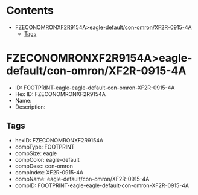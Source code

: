



Contents
========

* [FZECONOMRONXF2R9154A>eagle-default/con-omron/XF2R-0915-4A](#fzeconomronxf2r9154aeagle-defaultcon-omronxf2r-0915-4a)
	* [Tags](#tags)

# FZECONOMRONXF2R9154A>eagle-default/con-omron/XF2R-0915-4A

- ID: FOOTPRINT-eagle-eagle-default-con-omron-XF2R-0915-4A
- Hex ID: FZECONOMRONXF2R9154A
- Name: 
- Description: 

## Tags

- hexID: FZECONOMRONXF2R9154A
- oompType: FOOTPRINT
- oompSize: eagle
- oompColor: eagle-default
- oompDesc: con-omron
- oompIndex: XF2R-0915-4A
- oompName: eagle-default/con-omron/XF2R-0915-4A
- oompID: FOOTPRINT-eagle-eagle-default-con-omron-XF2R-0915-4A
